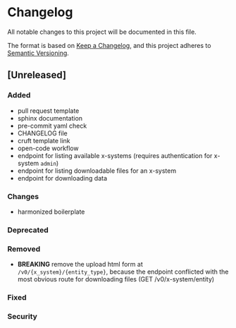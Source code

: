 # Changelog

All notable changes to this project will be documented in this file.

The format is based on [Keep a Changelog](https://keepachangelog.com/en/1.0.0/),
and this project adheres to [Semantic Versioning](https://semver.org/spec/v2.0.0.html).

## [Unreleased]

### Added

- pull request template
- sphinx documentation
- pre-commit yaml check
- CHANGELOG file
- cruft template link
- open-code workflow
- endpoint for listing available x-systems (requires authentication for x-system `admin`)
- endpoint for listing downloadable files for an x-system
- endpoint for downloading data

### Changes

- harmonized boilerplate

### Deprecated

### Removed

- **BREAKING** remove the upload html form at `/v0/{x_system}/{entity_type}`, because the endpoint conflicted with the most obvious route for downloading files (GET /v0/x-system/entity)

### Fixed

### Security
